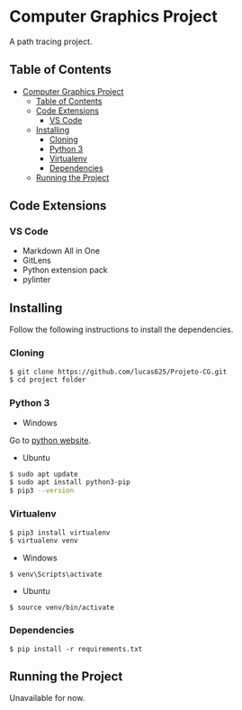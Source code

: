 # Computer Graphics Project

A path tracing project.

## Table of Contents
- [Computer Graphics Project](#computer-graphics-project)
  - [Table of Contents](#table-of-contents)
  - [Code Extensions](#code-extensions)
    - [VS Code](#vs-code)
  - [Installing](#installing)
    - [Cloning](#cloning)
    - [Python 3](#python-3)
    - [Virtualenv](#virtualenv)
    - [Dependencies](#dependencies)
  - [Running the Project](#running-the-project)

## Code Extensions

### VS Code

- Markdown All in One
- GitLens
- Python extension pack
- pylinter

## Installing

Follow the following instructions to install the dependencies.

### Cloning

```sh
$ git clone https://github.com/lucas625/Projeto-CG.git
$ cd project folder
```

### Python 3

- Windows

Go to [python website](https://www.python.org/downloads/).

- Ubuntu

```sh
$ sudo apt update
$ sudo apt install python3-pip
$ pip3 --version
```

### Virtualenv

```sh
$ pip3 install virtualenv
$ virtualenv venv
```

- Windows

`$ venv\Scripts\activate`

- Ubuntu

`$ source venv/bin/activate`

### Dependencies

`$ pip install -r requirements.txt`

## Running the Project

Unavailable for now.
